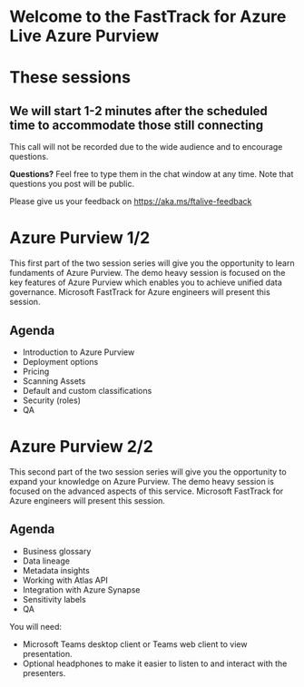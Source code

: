 # Welcome to the FastTrack for Azure Live Azure Purview
# These sessions
## We will start 1-2 minutes after the scheduled time to accommodate those still connecting

This call will not be recorded due to the wide audience and to encourage questions.

**Questions?** Feel free to type them in the chat window at any time. Note that questions you post will be public.

Please give us your feedback on https://aka.ms/ftalive-feedback


# Azure Purview 1/2 
This first part of the two session series will give you the opportunity to learn fundaments of Azure Purview. The demo heavy session is focused on the key features of Azure Purview which enables you to achieve unified data governance. Microsoft FastTrack for Azure engineers will present this session.

## Agenda
* Introduction to Azure Purview
* Deployment options
* Pricing
* Scanning Assets
* Default and custom classifications
* Security (roles)
* QA

# Azure Purview 2/2 
This second part of the two session series will give you the opportunity to expand your knowledge on Azure Purview. The demo heavy session is focused on the advanced aspects of this service. Microsoft FastTrack for Azure engineers will present this session.

## Agenda 
* Business glossary
* Data lineage
* Metadata insights
* Working with Atlas API
* Integration with Azure Synapse
* Sensitivity labels
* QA



You will need:
* Microsoft Teams desktop client or Teams web client to view presentation.
* Optional headphones to make it easier to listen to and interact with the presenters.
